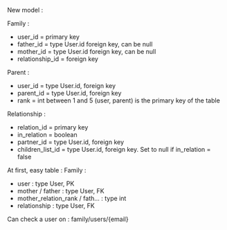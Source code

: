 New model : 

Family : 
- user_id = primary key 
- father_id = type User.id foreign key, can be null 
- mother_id = type User.id foreign key, can be null
- relationship_id = foreign key

Parent : 
- user_id = type User.id, foreign key 
- parent_id = type User.id, foreign key 
- rank = int between 1 and 5 
(user, parent) is the primary key of the table 

Relationship :
- relation_id = primary key 
- in_relation = boolean
- partner_id = type User.id, foreign key 
- children_list_id = type User.id, foreign key. Set to null if in_relation = false


At first, easy table : 
Family : 
- user : type User, PK 
- mother / father : type User, FK
- mother_relation_rank / fath... : type int
- relationship : type User, FK



Can check a user on : 
family/users/{email}